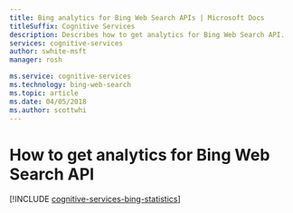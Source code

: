 ```yaml
---
title: Bing analytics for Bing Web Search APIs | Microsoft Docs
titleSuffix: Cognitive Services
description: Describes how to get analytics for Bing Web Search API. 
services: cognitive-services
author: swhite-msft
manager: rosh

ms.service: cognitive-services
ms.technology: bing-web-search
ms.topic: article
ms.date: 04/05/2018
ms.author: scottwhi
---
```


# How to get analytics for Bing Web Search API

[!INCLUDE [cognitive-services-bing-statistics](../../../includes/cognitive-services-bing-statistics.md)]